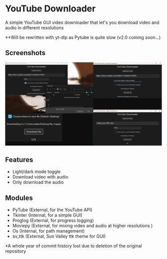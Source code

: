 
# YouTube Downloader

A simple YouTube GUI video downloader that let's you download video and audio in different resolutions

**Will be rewritten with yt-dlp as Pytube is quite slow (v2.0 coming soon...)

## Screenshots

![Screenshots](https://github.com/saleemtoure/youtube-downloader/blob/main/screenshots.png)

## Features

- Light/dark mode toggle
- Download video with audio 
- Only download the audio 


## Modules

- PyTube (External, for the YouTube API)
- Tkinter (Internal, for a simple GUI)
- Proglog (External, for progress logging)
- Moviepy (External, for mixing video and audio at higher resolutions )
- Os (Internal, for path management)
- sv_ttk (External, Sun Valley ttk theme for GUI)

*A whole year of commit history lost due to deletion of the original repository
